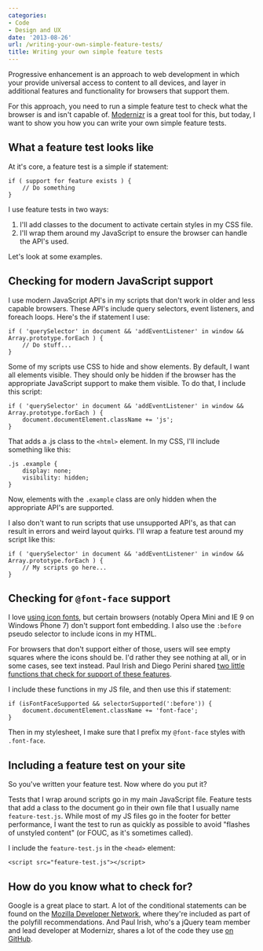 ```yaml
---
categories:
- Code
- Design and UX
date: '2013-08-26'
url: /writing-your-own-simple-feature-tests/
title: Writing your own simple feature tests
---
```


Progressive enhancement is an approach to web development in which your provide universal access to content to all devices, and layer in additional features and functionality for browsers that support them.

For this approach, you need to run a simple feature test to check what the browser is and isn't capable of. <a href="http://modernizr.com/">Modernizr</a> is a great tool for this, but today, I want to show you how you can write your own simple feature tests.


<h2>What a feature test looks like</h2>

At it's core, a feature test is a simple if statement:

<pre><code class="language-javascript">if ( support for feature exists ) {
    // Do something
}</code></pre>

I use feature tests in two ways:

<ol>
<li>I'll add classes to the document to activate certain styles in my CSS file.</li>
<li>I'll wrap them around my JavaScript to ensure the browser can handle the API's used.</li>
</ol>

Let's look at some examples.

<h2>Checking for modern JavaScript support</h2>

I use modern JavaScript API's in my scripts that don't work in older and less capable browsers. These API's include query selectors, event listeners, and foreach loops. Here's the if statement I use:

<pre><code class="language-javascript">if ( 'querySelector' in document && 'addEventListener' in window && Array.prototype.forEach ) {
    // Do stuff...
}</code></pre>

Some of my scripts use CSS to hide and show elements. By default, I want all elements visible. They should only be hidden if the browser has the appropriate JavaScript support to make them visible. To do that, I include this script:

<pre><code class="language-javascript">if ( 'querySelector' in document && 'addEventListener' in window && Array.prototype.forEach ) {
    document.documentElement.className += 'js';
}</code></pre>

That adds a </code>.js</code> class to the <code class="language-markup">&lt;html&gt;</code> element. In my CSS, I'll include something like this:

<pre><code class="language-css">.js .example {
    display: none;
    visibility: hidden;
}</code></pre>

Now, elements with the <code class="language-css">.example</code> class are only hidden when the appropriate API's are supported.

I also don't want to run scripts that use unsupported API's, as that can result in errors and weird layout quirks. I'll wrap a feature test around my script like this:

<pre><code class="language-javascript">if ( 'querySelector' in document && 'addEventListener' in window && Array.prototype.forEach ) {
    // My scripts go here...
}</code></pre>

<h2>Checking for <code class="language-css">@font-face</code> support</h2>

I love <a href="https://gomakethings.com/icon-fonts/">using icon fonts</a>, but certain browsers (notably Opera Mini and IE 9 on Windows Phone 7) don't support font embedding. I also use the <code class="language-css">:before</code> pseudo selector to include icons in my HTML.

For browsers that don't support either of those, users will see empty squares where the icons should be. I'd rather they see nothing at all, or in some cases, see text instead. Paul Irish and Diego Perini shared <a href="https://gist.github.com/cferdinandi/6269067">two little functions that check for support of these features</a>.

I include these functions in my JS file, and then use this if statement:

<pre><code class="language-javascript">if (isFontFaceSupported && selectorSupported(':before')) {
    document.documentElement.className += 'font-face';
}</code></pre>

Then in my stylesheet, I make sure that I prefix my <code class="language-css">@font-face</code> styles with <code class="language-css">.font-face</code>.

<h2>Including a feature test on your site</h2>

So you've written your feature test. Now where do you put it?

Tests that I wrap around scripts go in my main JavaScript file. Feature tests that add a class to the document go in their own file that I usually name <code class="language-none">feature-test.js</code>. While most of my JS files go in the footer for better performance, I want the test to run as quickly as possible to avoid "flashes of unstyled content" (or FOUC, as it's sometimes called).

I include the <code class="language-none">feature-test.js</code> in the <code class="language-markup">&lt;head&gt;</code> element:

<pre><code class="language-markup">&lt;script src="feature-test.js"&gt;&lt;/script&gt;</code></pre>

<h2>How do you know what to check for?</h2>

Google is a great place to start. A lot of the conditional statements can be found on the <a href="https://developer.mozilla.org/en-US/">Mozilla Developer Network</a>, where they're included as part of the polyfill recommendations. And Paul Irish, who's a jQuery team member and lead developer at Modernizr, shares a lot of the code they use <a href="https://gist.github.com/paulirish/">on GitHub</a>.
